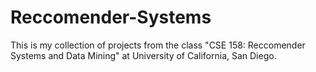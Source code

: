 # Reccomender-Systems
This is my collection of projects from the class "CSE 158: Reccomender Systems and Data Mining" at University of California, San Diego.
